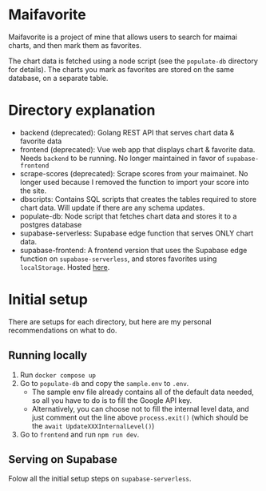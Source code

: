 # Maifavorite

Maifavorite is a project of mine that allows users to search for maimai charts,
and then mark them as favorites.

The chart data is fetched using a node script (see the `populate-db` directory
for details). The charts you mark as favorites are stored on the same database,
on a separate table.

# Directory explanation

- backend (deprecated): Golang REST API that serves chart data & favorite data
- frontend (deprecated): Vue web app that displays chart & favorite data. Needs `backend` to
  be running. No longer maintained in favor of `supabase-frontend`
- scrape-scores (deprecated): Scrape scores from your maimainet. No longer used because I removed the function to import your score into the site.
- dbscripts: Contains SQL scripts that creates the tables required to store
  chart data. Will update if there are any schema updates.
- populate-db: Node script that fetches chart data and stores it to a postgres
  database
- supabase-serverless: Supabase edge function that serves ONLY chart data.
- supabase-frontend: A frontend version that uses the Supabase edge function on
  `supabase-serverless`, and stores favorites using `localStorage`. Hosted [here](https://sebastianaldi17.github.io/).

# Initial setup

There are setups for each directory, but here are my personal recommendations on
what to do.

## Running locally

1. Run `docker compose up`
2. Go to `populate-db` and copy the `sample.env` to `.env`.
   - The sample env file already contains all of the default data needed, so all
     you have to do is to fill the Google API key.
   - Alternatively, you can choose not to fill the internal level data, and just
     comment out the line above `process.exit()` (which should be the `await UpdateXXXInternalLevel()`)
3. Go to `frontend` and run `npm run dev`.

## Serving on Supabase

Folow all the initial setup steps on `supabase-serverless`.
